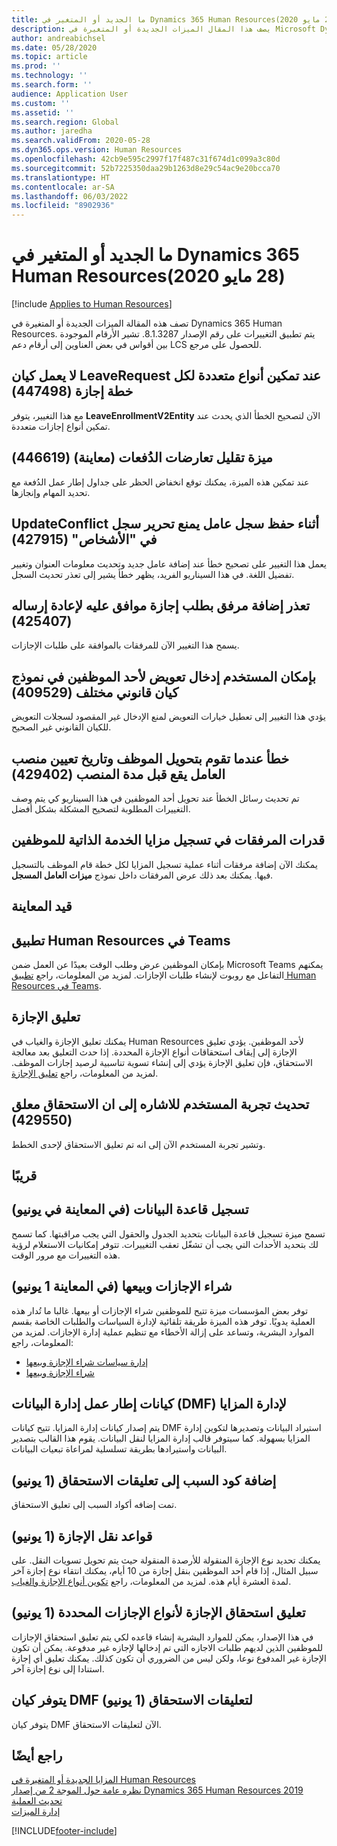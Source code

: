 ```yaml
---
title: ما الجديد أو المتغير في Dynamics 365 Human Resources‏ (28‏ مايو 2020)
description: يصف هذا المقال الميزات الجديدة أو المتغيرة في Microsoft Dynamics 365 Human Resources لإصدار 28 مايو 2020.
author: andreabichsel
ms.date: 05/28/2020
ms.topic: article
ms.prod: ''
ms.technology: ''
ms.search.form: ''
audience: Application User
ms.custom: ''
ms.assetid: ''
ms.search.region: Global
ms.author: jaredha
ms.search.validFrom: 2020-05-28
ms.dyn365.ops.version: Human Resources
ms.openlocfilehash: 42cb9e595c2997f17f487c31f674d1c099a3c80d
ms.sourcegitcommit: 52b7225350daa29b1263d8e29c54ac9e20bcca70
ms.translationtype: HT
ms.contentlocale: ar-SA
ms.lasthandoff: 06/03/2022
ms.locfileid: "8902936"
---
```

# <a name="whats-new-or-changed-in-dynamics-365-human-resources-may-28-2020"></a>ما الجديد أو المتغير في Dynamics 365 Human Resources‏ (28‏ مايو 2020)

[!include [Applies to Human Resources](../includes/applies-to-hr.md)]

تصف هذه المقالة الميزات الجديدة أو المتغيرة في Dynamics 365 Human Resources. يتم تطبيق التغييرات على رقم الإصدار 8.1.3287. تشير الأرقام الموجودة بين أقواس في بعض العناوين إلى أرقام دعم LCS للحصول على مرجع.

## <a name="leaverequest-entity-doesnt-work-when-you-enable-multiple-types-per-leave-plan-447498"></a>لا يعمل كيان LeaveRequest عند تمكين أنواع متعددة لكل خطة إجازة (447498)

مع هذا التغيير، يتوفر **LeaveEnrollmentV2Entity** الآن لتصحيح الخطأ الذي يحدث عند تمكين أنواع إجازات متعددة.

## <a name="batch-contention-reduction-feature-preview-446619"></a>ميزة تقليل تعارضات الدُفعات (معاينة) (446619)

عند تمكين هذه الميزة، يمكنك توقع انخفاض الحظر على جداول إطار عمل الدُفعة مع تحديد المهام وإنجازها.

## <a name="updateconflict-while-saving-worker-prevents-editing-a-record-in-people-427915"></a>UpdateConflict أثناء حفظ سجل عامل يمنع تحرير سجل في "الأشخاص" (427915)

يعمل هذا التغيير على تصحيح خطأ عند إضافة عامل جديد وتحديث معلومات العنوان وتغيير تفضيل اللغة. في هذا السيناريو الفريد، يظهر خطأ يشير إلى تعذر تحديث السجل. 

## <a name="unable-to-add-an-attachment-to-an-approved-leave-request-to-resubmit-425407"></a>تعذر إضافة مرفق بطلب إجازة موافق عليه لإعادة إرساله (425407)

يسمح هذا التغيير الآن للمرفقات بالموافقة على طلبات الإجازات.

## <a name="user-can-enter-compensation-for-an-employee-in-a-different-legal-entity-form-409529"></a>بإمكان المستخدم إدخال تعويض لأحد الموظفين في نموذج كيان قانوني مختلف (409529)

يؤدي هذا التغيير إلى تعطيل خيارات التعويض لمنع الإدخال غير المقصود لسجلات التعويض للكيان القانوني غير الصحيح.

## <a name="error-when-you-transfer-an-employee-and-the-worker-position-assignment-date-is-before-the-position-duration-429402"></a>خطأ عندما تقوم بتحويل الموظف وتاريخ تعيين منصب العامل يقع قبل مدة المنصب (429402)

تم تحديث رسائل الخطأ عند تحويل أحد الموظفين في هذا السيناريو كي يتم وصف التغييرات المطلوبة لتصحيح المشكلة بشكل أفضل.

## <a name="attachments-capabilities-in-employee-self-service-benefits-enrollment"></a>قدرات المرفقات في تسجيل مزايا الخدمة الذاتية للموظفين
 
يمكنك الآن إضافة مرفقات أثناء عملية تسجيل المزايا لكل خطة قام الموظف بالتسجيل فيها. يمكنك بعد ذلك عرض المرفقات داخل نموذج **ميزات العامل المسجل**.

## <a name="in-preview"></a>قيد المعاينة

## <a name="human-resources-application-in-teams"></a>تطبيق Human Resources في Teams

بإمكان الموظفين عرض وطلب الوقت بعيدًا عن العمل ضمن Microsoft Teams يمكنهم التفاعل مع روبوت لإنشاء طلبات الإجازات. لمزيد من المعلومات، راجع [تطبيق Human Resources في Teams‎](./hr-admin-teams-leave-app.md). 

## <a name="leave-suspension"></a>تعليق الإجازة

يمكنك تعليق الإجازة والغياب في Human Resources لأحد الموظفين. يؤدي تعليق الإجازة إلى إيقاف استحقاقات أنواع الإجازة المحددة. إذا حدث التعليق بعد معالجة الاستحقاق، فإن تعليق الإجازة يؤدي إلى إنشاء تسوية تناسبية لرصيد إجازات الموظف. لمزيد من المعلومات، راجع [تعليق الإجازة](hr-leave-and-absence-suspend-leave.md).

## <a name="update-user-experience-to-indicate-that-accrual-is-suspended-429550"></a>تحديث تجربة المستخدم للاشاره إلى ان الاستحقاق معلق (429550)

وتشير تجربة المستخدم الآن إلى انه تم تعليق الاستحقاق لإحدى الخطط.

## <a name="coming-soon"></a>قريبًا

## <a name="database-logging-in-preview-in-june"></a>تسجيل قاعدة البيانات (في المعاينة في يونيو)

تسمح ميزة تسجيل قاعدة البيانات بتحديد الجدول والحقول التي يجب مراقبتها. كما تسمح لك بتحديد الأحداث التي يجب أن تشغّل تعقب التغييرات. تتوفر إمكانيات الاستعلام لرؤية هذه التغييرات مع مرور الوقت.

## <a name="buy-and-sell-leave-in-preview-june-1"></a>شراء الإجازات وبيعها (في المعاينة 1 يونيو)

توفر بعض المؤسسات ميزة تتيح للموظفين شراء الإجازات أو بيعها. غالبا ما تُدار هذه العملية يدويًا. توفر هذه الميزة طريقة تلقائية لإدارة السياسات والطلبات الخاصة بقسم الموارد البشرية، وتساعد على إزالة الأخطاء مع تنظيم عملية إدارة الإجازات. لمزيد من المعلومات، راجع:

- [إدارة سياسات شراء الإجازة وبيعها](hr-leave-and-absence-manage-buy-and-sell-leave-policies.md)
- [شراء الإجازة وبيعها](hr-employee-self-service-buy-sell-leave.md)

## <a name="data-management-framework-dmf-entities-for-benefits-management"></a>كيانات إطار عمل إدارة البيانات (DMF) لإدارة المزايا
 
يتم إصدار كيانات إدارة المزايا. تتيح كيانات DMF استيراد البيانات وتصديرها لتكوين إدارة المزايا بسهولة. كما سيتوفر قالب إدارة المزايا لنقل البيانات. يقوم هذا القالب بتصدير البيانات واستيرادها بطريقة تسلسلية لمراعاة تبعيات البيانات.

## <a name="add-reason-code-to-accrual-suspensions-june-1"></a>إضافة كود السبب إلى تعليقات الاستحقاق (1 يونيو)

تمت إضافه أكواد السبب إلى تعليق الاستحقاق.

## <a name="carry-forward-rules-june-1"></a>قواعد نقل الإجازة (1 يونيو)

يمكنك تحديد نوع الإجازة المنقولة للأرصدة المنقولة حيث يتم تحويل تسويات النقل. على سبيل المثال، إذا قام أحد الموظفين بنقل إجازة من 10 أيام، يمكنك انتقاء نوع إجازة آخر لمدة العشرة أيام هذه. لمزيد من المعلومات، راجع [تكوين أنواع الإجازة والغياب](hr-leave-and-absence-types.md).

## <a name="suspend-leave-accrual-for-specified-leave-types-june-1"></a>تعليق استحقاق الإجازة لأنواع الإجازات المحددة (1 يونيو)

في هذا الإصدار، يمكن للموارد البشرية إنشاء قاعده لكي يتم تعليق استحقاق الإجازات للموظفين الذين لديهم طلبات الاجازه التي تم إدخالها لإجازه غير مدفوعة. يمكن أن تكون الإجازة غير المدفوع نوعا، ولكن ليس من الضروري أن تكون كذلك. يمكنك تعليق أي إجازة استنادا إلى نوع إجازة آخر.

## <a name="dmf-entity-available-for-accrual-suspensions-june-1"></a>يتوفر كيان DMF لتعليقات الاستحقاق (1 يونيو)

يتوفر كيان DMF الآن لتعليقات الاستحقاق.

## <a name="see-also"></a>راجع أيضًا

[المزايا الجديدة أو المتغيرة في Human Resources](hr-admin-whats-new.md)</br>
[نظره عامة حول الموجة 2 من إصدار Dynamics 365 Human Resources  2019](/dynamics365-release-plan/2019wave2/dynamics365-human-resources/)</br>
[تحديث العملية](hr-admin-setup-update-process.md)</br>
[إدارة الميزات](hr-admin-manage-features.md)

[!INCLUDE[footer-include](../includes/footer-banner.md)]